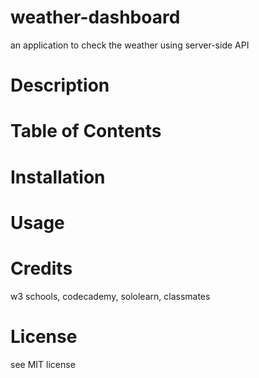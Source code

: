 # weather-dashboard
an application to check the weather using server-side API

# Description

# Table of Contents

# Installation


# Usage

# Credits 
w3 schools, codecademy, sololearn, classmates
# License

see MIT license
